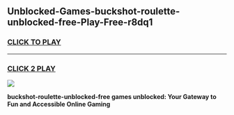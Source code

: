 
## Unblocked-Games-buckshot-roulette-unblocked-free-Play-Free-r8dq1
<h3>
<a href="https://premium76.site?title=buckshot-roulette-unblocked-free&ref=12A">CLICK TO PLAY</a></h3>
<hr>

<h3>
<a href="https://premium76.site?title=buckshot-roulette-unblocked-free&ref=12A">CLICK 2 PLAY</a>
  
</h3>

<a href="https://premium76.site?title=buckshot-roulette-unblocked-free&ref=12A"><img src="https://clearcache.store/games.png"></a>


**buckshot-roulette-unblocked-free games unblocked: Your Gateway to Fun and Accessible Online Gaming**
